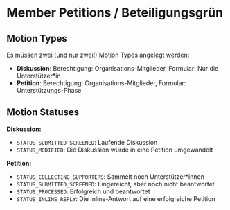 # Member Petitions / Beteiligungsgrün



## Motion Types

Es müssen zwei (und nur zwei!) Motion Types angelegt werden:

- **Diskussion**: Berechtigung: Organisations-Mitglieder, Formular: Nur die Unterstützer*in
- **Petition**: Berechtigung: Organisations-Mitglieder, Formular: Unterstützungs-Phase



## Motion Statuses

**Diskussion:**

- ``STATUS_SUBMITTED_SCREENED``:  Laufende Diskussion
- ``STATUS_MODIFIED``: Die Diskussion wurde in eine Petition umgewandelt

**Petition:**

- ``STATUS_COLLECTING_SUPPORTERS``: Sammelt noch Unterstützer*innen
- ``STATUS_SUBMITTED_SCREENED``: Eingereicht, aber noch nicht beantwortet
- ``STATUS_PROCESSED``: Erfolgreich und beantwortet
- ``STATUS_INLINE_REPLY``: Die Inline-Antwort auf eine erfolgreiche Petition

